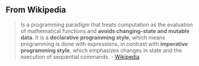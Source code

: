 ## From Wikipedia

> Is a programming paradigm that treats computation as the evaluation of mathematical functions and **avoids changing-state and mutable data**.  It is a **declarative programming style**, which means programming is done with expressions, in contrast with **imperative programming style**, which emphasizes changes in state and the execution of sequential commands. - [Wikipedia](https://en.wikipedia.org/wiki/Functional_programming)
